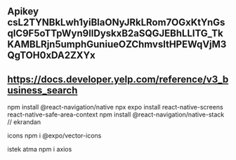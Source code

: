 ## Apikey  csL2TYNBkLwh1yiBlaONyJRkLRom7OGxKtYnGsqlC9F5oTTpWyn9IlDyskxB2aSQGJEBhLLITG_TkKAMBLRjn5umphGuniueOZChmvsltHPEWqVjM3QgTOH0xDA2ZXYx
## https://docs.developer.yelp.com/reference/v3_business_search


npm install @react-navigation/native
npx expo install react-native-screens react-native-safe-area-context
npm install @react-navigation/native-stack // ekrandan 


icons npm i @expo/vector-icons

istek atma
npm i axios